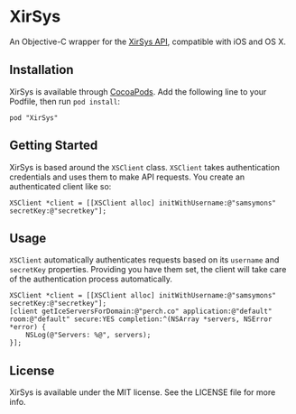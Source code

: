 # XirSys

An Objective-C wrapper for the [XirSys API](http://xirsys.com/api/), compatible with iOS and OS X.

## Installation

XirSys is available through [CocoaPods](http://cocoapods.org). Add the following line to your Podfile, then run `pod install`:

```
pod "XirSys"
```

## Getting Started

XirSys is based around the `XSClient` class. `XSClient` takes authentication credentials and uses them to make API requests. You create an authenticated client like so:

```
XSClient *client = [[XSClient alloc] initWithUsername:@"samsymons" secretKey:@"secretkey"];
```

## Usage

`XSClient` automatically authenticates requests based on its `username` and `secretKey` properties. Providing you have them set, the client will take care of the authentication process automatically.

```
XSClient *client = [[XSClient alloc] initWithUsername:@"samsymons" secretKey:@"secretkey"];
[client getIceServersForDomain:@"perch.co" application:@"default" room:@"default" secure:YES completion:^(NSArray *servers, NSError *error) {
    NSLog(@"Servers: %@", servers);
}];
```

## License

XirSys is available under the MIT license. See the LICENSE file for more info.